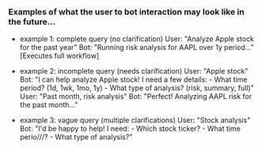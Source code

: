### Examples of what the user to bot interaction may look like in the future...

- example 1: complete query (no clarification)
User: "Analyze Apple stock for the past year"
Bot: "Running risk analysis for AAPL over 1y period..."
[Executes full workflow]

- example 2: incomplete query (needs clarification)
User: "Apple stock"
Bot: "I can help analyze Apple stock! I need a few details:
      - What time period? (1d, 1wk, 1mo, 1y)
      - What type of analysis? (risk, summary, full)"
User: "Past month, risk analysis"
Bot: "Perfect! Analyzing AAPL risk for the past month..."

- example 3: vague query (multiple clarifications)
User: "Stock analysis"
Bot: "I'd be happy to help! I need:
      - Which stock ticker?
      - What time perio///?
      - What type of analysis?"